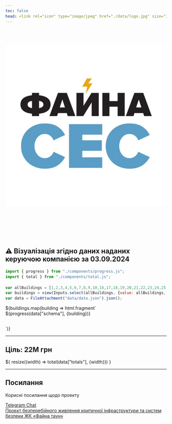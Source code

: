 ```yaml
---
toc: false
head: <link rel="icon" type="image/jpeg" href="./data/logo.jpg" size="32x32">
---
```


<div class="title">
  <img src="./data/logo.jpg" alt="ФайнаСЕС">
</div>

<div class="card">
  <h2><span class="yellow">&#x26A0;</span> Візуалізація згідно даних наданих керуючою компанією за <b>03.09.2024</b></h2>
</div>


```js
import { progress } from "./components/progress.js";
import { total } from "./components/total.js";

var allBuildings = [1,2,3,4,5,6,7,8,9,10,16,17,18,19,20,21,22,23,24,25];
var buildings = view(Inputs.select(allBuildings, {value: allBuildings, multiple: true, label: "Будинки"}));
var data = FileAttachment("data/data.json").json();
```

<div>
  ${buildings.map(building => html.fragment`<div class="card"><div class="container">
    <div class="scrollbar">
      ${progress(data["schema"], {building})}
    </div>
  </div></div>`)}
</div>

---

## Ціль: 22M грн

<div class="grid grid-cols-1">
  <div class="card">
${
  resize((width) => total(data["totals"], {width}))
}
  </div>
</div>


---

## Посилання

Корисні посилання щодо проекту

<div class="grid grid-cols-2">
  <div class="card">
    <a href="https://t.me/c/2219771592/1">Telegram Chat</a>
  </div>
  <div class="card">
    <a href="https://docs.google.com/document/d/1bZEXS3u3kGHiLygIG0eEB0hI2osS925WtJZBeQJl2iI/edit">Проєкт безперебійного живлення критичної інфраструктури та систем безпеки ЖК «Файна таун»</a>
  </div>
</div>

<style>

.container {
  display: flex;
  align-items: flex-start;
  padding-bottom: 30px;
}
.container .scrollbar {
  overflow-x: scroll;
  flex: 1;
}
.container .scrollbar svg {
  max-width: none;
}

.title {
  display: flex;
  flex-direction: column;
  align-items: center;
  font-family: var(--sans-serif);
  margin: 4rem 0 8rem;
  text-wrap: balance;
  text-align: center;
}

.title h1 {
  margin: 1rem 0;
  padding: 1rem 0;
  max-width: none;
  font-size: 14vw;
  font-weight: 900;
  line-height: 1;
  background: linear-gradient(30deg, var(--theme-foreground-focus), currentColor);
  -webkit-background-clip: text;
  -webkit-text-fill-color: transparent;
  background-clip: text;
}

.title h2 {
  margin: 0;
  max-width: 34em;
  font-size: 20px;
  font-style: initial;
  font-weight: 500;
  line-height: 1.5;
  color: var(--theme-foreground-muted);
}

@media (min-width: 640px) {
  .title h1 {
    font-size: 90px;
  }
}

</style>

